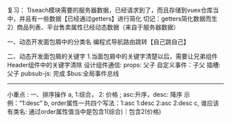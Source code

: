 复习：
1)seach模块需要的服务器数据，已经请求到了，而且存储到vuex仓库当中，并且有一些数据【已经通过getters】进行简化
切记：getters简化数据而生
2）商品列表、平台售卖属性已经动态数据（来自于服务器数据）


一、动态开发面包屑中的分类名
编程式导航路由跳转【自己跳自己】

二、动态开发面包屑的关键字
1.当面包屑中的关键字清楚以后，需要让兄弟组件Header组件中的关键字清除
设计组件通信:
props:  父子
自定义事件：子父
插槽: 父子
pubsub-js: 完成
$bus:全局事件总线

***********************************************************
小重点 : 
一、排序操作
a,
1:综合， 2: 价格 ; asc:升序，desc: 降序
示例：“1:desc”
b,
order属性一共四个写法：1:asc 1:desc 2:asc 2:desc
c,
谁应该有类名: 通过order属性值当中是包含1(综合)｜包含2(价格)

